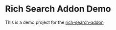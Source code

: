 # Rich Search Addon Demo

This is a demo project for the [rich-search-addon](https://github.com/cuba-platform/rich-search-addon)
